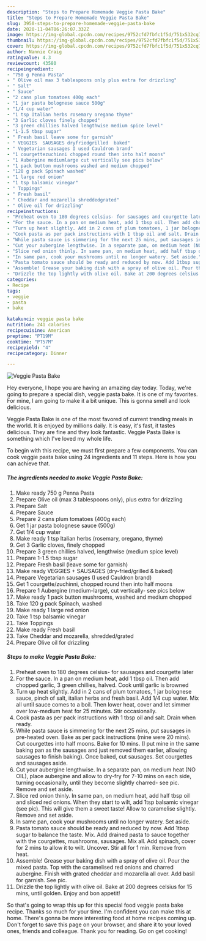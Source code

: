 ```yaml
---
description: "Steps to Prepare Homemade Veggie Pasta Bake"
title: "Steps to Prepare Homemade Veggie Pasta Bake"
slug: 3950-steps-to-prepare-homemade-veggie-pasta-bake
date: 2020-11-04T06:26:07.332Z
image: https://img-global.cpcdn.com/recipes/9752cfd7fbfc1f5d/751x532cq70/veggie-pasta-bake-recipe-main-photo.jpg
thumbnail: https://img-global.cpcdn.com/recipes/9752cfd7fbfc1f5d/751x532cq70/veggie-pasta-bake-recipe-main-photo.jpg
cover: https://img-global.cpcdn.com/recipes/9752cfd7fbfc1f5d/751x532cq70/veggie-pasta-bake-recipe-main-photo.jpg
author: Nannie Craig
ratingvalue: 4.3
reviewcount: 43580
recipeingredient:
- "750 g Penna Pasta"
- " Olive oil max 3 tablespoons only plus extra for drizzling"
- " Salt"
- " Sauce"
- "2 cans plum tomatoes 400g each"
- "1 jar pasta bolognese sauce 500g"
- "1/4 cup water"
- "1 tsp Italian herbs rosemary oregano thyme"
- "3 Garlic cloves finely chopped"
- "3 green chillies halved lengthwise medium spice level"
- "1-1.5 tbsp sugar"
- " Fresh basil leave some for garnish"
- " VEGGIES  SAUSAGES dryfriedgrilled  baked"
- " Vegetarian sausages I used Cauldron brand"
- "1 courgettezuchinni chopped round then into half moons"
- "1 Aubergine mediumlarge cut vertically see pics below"
- "1 pack button mushrooms washed and medium chopped"
- "120 g pack Spinach washed"
- "1 large red onion"
- "1 tsp balsamic vinegar"
- " Toppings"
- " Fresh basil"
- " Cheddar and mozarella shreddedgrated"
- " Olive oil for drizzling"
recipeinstructions:
- "Preheat oven to 180 degrees celsius- for sausages and courgette later"
- "For the sauce. In a pan on medium heat, add 1 tbsp oil. Then add chopped garlic, 3 green chillies, halved. Cook until garlic is browned"
- "Turn up heat slightly. Add in 2 cans of plum tomatoes, 1 jar bolognese sauce, pinch of salt, italian herbs and fresh basil. Add 1/4 cup water. Mix all until sauce comes to a boil. Then lower heat, cover and let simmer over low-medium heat for 25 minutes. Stir occasionally."
- "Cook pasta as per pack instructions with 1 tbsp oil and salt. Drain when ready."
- "While pasta sauce is simmering for the next 25 mins, put sausages in pre-heated oven. Bake as per pack instructions (mine were 20 mins). Cut courgettes into half moons. Bake for 10 mins. (I put mine in the same baking pan as the sausages and just removed them earlier, allowing sausages to finish baking). Once baked, cut sausages. Set courgettes and sausages aside."
- "Cut your aubergine lengthwise. In a separate pan, on medium heat (NO OIL), place aubergine and allow to dry-fry for 7-10 mins on each side, turning occasionally, until they become slightly charred- see pic. Remove and set aside."
- "Slice red onion thinly. In same pan, on medium heat, add half tbsp oil and sliced red onions. When they start to wilt, add 1tsp balsamic vinegar (see pic). This will give them a sweet taste! Allow to caramelise slightly. Remove and set aside."
- "In same pan, cook your mushrooms until no longer watery. Set aside."
- "Pasta tomato sauce should be ready and reduced by now. Add 1tbsp sugar to balance the taste. Mix. Add drained pasta to sauce together with the courgettes, mushrooms, sausages. Mix all. Add spinach, cover for 2 mins to allow it to wilt. Uncover. Stir all for 1 min. Remove from heat."
- "Assemble! Grease your baking dish with a spray of olive oil. Pour the mixed pasta. Top with the caramelised red onions and charred aubergine. Finish with grated cheddar and mozarella all over. Add basil for garnish. See pic."
- "Drizzle the top lightly with olive oil. Bake at 200 degrees celsius for 15 mins, until golden. Enjoy and bon appetit!"
categories:
- Recipe
tags:
- veggie
- pasta
- bake

katakunci: veggie pasta bake 
nutrition: 241 calories
recipecuisine: American
preptime: "PT19M"
cooktime: "PT57M"
recipeyield: "4"
recipecategory: Dinner

---
```



![Veggie Pasta Bake](https://img-global.cpcdn.com/recipes/9752cfd7fbfc1f5d/751x532cq70/veggie-pasta-bake-recipe-main-photo.jpg)

Hey everyone, I hope you are having an amazing day today. Today, we're going to prepare a special dish, veggie pasta bake. It is one of my favorites. For mine, I am going to make it a bit unique. This is gonna smell and look delicious.

Veggie Pasta Bake is one of the most favored of current trending meals in the world. It is enjoyed by millions daily. It is easy, it's fast, it tastes delicious. They are fine and they look fantastic. Veggie Pasta Bake is something which I've loved my whole life.




To begin with this recipe, we must first prepare a few components. You can cook veggie pasta bake using 24 ingredients and 11 steps. Here is how you can achieve that.

<!--inarticleads1-->

##### The ingredients needed to make Veggie Pasta Bake:

1. Make ready 750 g Penna Pasta
1. Prepare  Olive oil (max 3 tablespoons only), plus extra for drizzling
1. Prepare  Salt
1. Prepare  Sauce
1. Prepare 2 cans plum tomatoes (400g each)
1. Get 1 jar pasta bolognese sauce (500g)
1. Get 1/4 cup water
1. Make ready 1 tsp Italian herbs (rosemary, oregano, thyme)
1. Get 3 Garlic cloves, finely chopped
1. Prepare 3 green chillies halved, lengthwise (medium spice level)
1. Prepare 1-1.5 tbsp sugar
1. Prepare  Fresh basil (leave some for garnish)
1. Make ready  VEGGIES + SAUSAGES (dry-fried/grilled &amp; baked)
1. Prepare  Vegetarian sausages (I used Cauldron brand)
1. Get 1 courgette/zuchinni, chopped round then into half moons
1. Prepare 1 Aubergine (medium-large), cut vertically- see pics below
1. Make ready 1 pack button mushrooms, washed and medium chopped
1. Take 120 g pack Spinach, washed
1. Make ready 1 large red onion
1. Take 1 tsp balsamic vinegar
1. Take  Toppings
1. Make ready  Fresh basil
1. Take  Cheddar and mozarella, shredded/grated
1. Prepare  Olive oil for drizzling




<!--inarticleads2-->

##### Steps to make Veggie Pasta Bake:

1. Preheat oven to 180 degrees celsius- for sausages and courgette later
1. For the sauce. In a pan on medium heat, add 1 tbsp oil. Then add chopped garlic, 3 green chillies, halved. Cook until garlic is browned
1. Turn up heat slightly. Add in 2 cans of plum tomatoes, 1 jar bolognese sauce, pinch of salt, italian herbs and fresh basil. Add 1/4 cup water. Mix all until sauce comes to a boil. Then lower heat, cover and let simmer over low-medium heat for 25 minutes. Stir occasionally.
1. Cook pasta as per pack instructions with 1 tbsp oil and salt. Drain when ready.
1. While pasta sauce is simmering for the next 25 mins, put sausages in pre-heated oven. Bake as per pack instructions (mine were 20 mins). Cut courgettes into half moons. Bake for 10 mins. (I put mine in the same baking pan as the sausages and just removed them earlier, allowing sausages to finish baking). Once baked, cut sausages. Set courgettes and sausages aside.
1. Cut your aubergine lengthwise. In a separate pan, on medium heat (NO OIL), place aubergine and allow to dry-fry for 7-10 mins on each side, turning occasionally, until they become slightly charred- see pic. Remove and set aside.
1. Slice red onion thinly. In same pan, on medium heat, add half tbsp oil and sliced red onions. When they start to wilt, add 1tsp balsamic vinegar (see pic). This will give them a sweet taste! Allow to caramelise slightly. Remove and set aside.
1. In same pan, cook your mushrooms until no longer watery. Set aside.
1. Pasta tomato sauce should be ready and reduced by now. Add 1tbsp sugar to balance the taste. Mix. Add drained pasta to sauce together with the courgettes, mushrooms, sausages. Mix all. Add spinach, cover for 2 mins to allow it to wilt. Uncover. Stir all for 1 min. Remove from heat.
1. Assemble! Grease your baking dish with a spray of olive oil. Pour the mixed pasta. Top with the caramelised red onions and charred aubergine. Finish with grated cheddar and mozarella all over. Add basil for garnish. See pic.
1. Drizzle the top lightly with olive oil. Bake at 200 degrees celsius for 15 mins, until golden. Enjoy and bon appetit!




So that's going to wrap this up for this special food veggie pasta bake recipe. Thanks so much for your time. I'm confident you can make this at home. There's gonna be more interesting food at home recipes coming up. Don't forget to save this page on your browser, and share it to your loved ones, friends and colleague. Thank you for reading. Go on get cooking!
